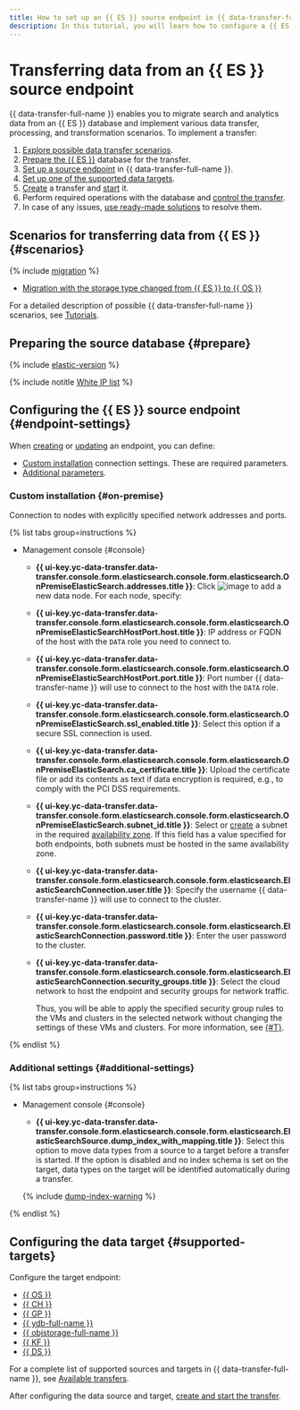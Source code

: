 ```yaml
---
title: How to set up an {{ ES }} source endpoint in {{ data-transfer-full-name }}
description: In this tutorial, you will learn how to configure a {{ ES }} source endpoint when creating or modifying it in {{ data-transfer-full-name }}.
---
```


# Transferring data from an {{ ES }} source endpoint


{{ data-transfer-full-name }} enables you to migrate search and analytics data from an {{ ES }} database and implement various data transfer, processing, and transformation scenarios. To implement a transfer:

1. [Explore possible data transfer scenarios](#scenarios).
1. [Prepare the {{ ES }}](#prepare) database for the transfer.
1. [Set up a source endpoint](#endpoint-settings) in {{ data-transfer-full-name }}.
1. [Set up one of the supported data targets](#supported-targets).
1. [Create](../../transfer.md#create) a transfer and [start](../../transfer.md#activate) it.
1. Perform required operations with the database and [control the transfer](../../monitoring.md).
1. In case of any issues, [use ready-made solutions](#troubleshooting) to resolve them.

## Scenarios for transferring data from {{ ES }} {#scenarios}

{% include [migration](../../../../_includes/data-transfer/scenario-captions/migration.md) %}

* [Migration with the storage type changed from {{ ES }} to {{ OS }}](../../../tutorials/mes-to-mos.md)

For a detailed description of possible {{ data-transfer-full-name }} scenarios, see [Tutorials](../../../tutorials/index.md).

## Preparing the source database {#prepare}

{% include [elastic-version](../../../../_includes/data-transfer/elastic-version-note.md) %}

{% include notitle [White IP list](../../../../_includes/data-transfer/configure-white-ip.md) %}

## Configuring the {{ ES }} source endpoint {#endpoint-settings}

When [creating](../index.md#create) or [updating](../index.md#update) an endpoint, you can define:

* [Custom installation](#on-premise) connection settings. These are required parameters.
* [Additional parameters](#additional-settings).

### Custom installation {#on-premise}

Connection to nodes with explicitly specified network addresses and ports.

{% list tabs group=instructions %}

- Management console {#console}

    * **{{ ui-key.yc-data-transfer.data-transfer.console.form.elasticsearch.console.form.elasticsearch.OnPremiseElasticSearch.addresses.title }}**: Click ![image](../../../../_assets/console-icons/plus.svg) to add a new data node. For each node, specify:

    * **{{ ui-key.yc-data-transfer.data-transfer.console.form.elasticsearch.console.form.elasticsearch.OnPremiseElasticSearchHostPort.host.title }}**: IP address or FQDN of the host with the `DATA` role you need to connect to.

    * **{{ ui-key.yc-data-transfer.data-transfer.console.form.elasticsearch.console.form.elasticsearch.OnPremiseElasticSearchHostPort.port.title }}**: Port number {{ data-transfer-name }} will use to connect to the host with the `DATA` role.

    * **{{ ui-key.yc-data-transfer.data-transfer.console.form.elasticsearch.console.form.elasticsearch.OnPremiseElasticSearch.ssl_enabled.title }}**: Select this option if a secure SSL connection is used.

    * **{{ ui-key.yc-data-transfer.data-transfer.console.form.elasticsearch.console.form.elasticsearch.OnPremiseElasticSearch.ca_certificate.title }}**: Upload the certificate file or add its contents as text if data encryption is required, e.g., to comply with the PCI DSS requirements.

    * **{{ ui-key.yc-data-transfer.data-transfer.console.form.elasticsearch.console.form.elasticsearch.OnPremiseElasticSearch.subnet_id.title }}**: Select or [create](../../../../vpc/operations/subnet-create.md) a subnet in the required [availability zone](../../../../overview/concepts/geo-scope.md).
      If this field has a value specified for both endpoints, both subnets must be hosted in the same availability zone.

   * **{{ ui-key.yc-data-transfer.data-transfer.console.form.elasticsearch.console.form.elasticsearch.ElasticSearchConnection.user.title }}**: Specify the username {{ data-transfer-name }} will use to connect to the cluster.

   * **{{ ui-key.yc-data-transfer.data-transfer.console.form.elasticsearch.console.form.elasticsearch.ElasticSearchConnection.password.title }}**: Enter the user password to the cluster.

   * **{{ ui-key.yc-data-transfer.data-transfer.console.form.elasticsearch.console.form.elasticsearch.ElasticSearchConnection.security_groups.title }}**: Select the cloud network to host the endpoint and security groups for network traffic.

     Thus, you will be able to apply the specified security group rules to the VMs and clusters in the selected network without changing the settings of these VMs and clusters. For more information, see [{#T}](../../../../data-transfer/concepts/network.md).

{% endlist %}

### Additional settings {#additional-settings}

{% list tabs group=instructions %}

- Management console {#console}

    * **{{ ui-key.yc-data-transfer.data-transfer.console.form.elasticsearch.console.form.elasticsearch.ElasticSearchSource.dump_index_with_mapping.title }}**: Select this option to move data types from a source to a target before a transfer is started. If the option is disabled and no index schema is set on the target, data types on the target will be identified automatically during a transfer.

    {% include [dump-index-warning](../../../../_includes/data-transfer/necessary-settings/ui/dump-index-warning.md) %}

{% endlist %}


## Configuring the data target {#supported-targets}

Configure the target endpoint:

* [{{ OS }}](../target/opensearch.md)
* [{{ CH }}](../target/clickhouse.md)
* [{{ GP }}](../target/greenplum.md)
* [{{ ydb-full-name }}](../target/yandex-database.md)
* [{{ objstorage-full-name }}](../target/object-storage.md)
* [{{ KF }}](../target/kafka.md)
* [{{ DS }}](../target/data-streams.md)

For a complete list of supported sources and targets in {{ data-transfer-full-name }}, see [Available transfers](../../../transfer-matrix.md).

After configuring the data source and target, [create and start the transfer](../../transfer.md#create).
